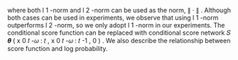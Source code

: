 where both l 1 -norm and l 2 -norm can be used as the norm, ∥ · ∥ . Although both cases can be used in experiments, we observe that using l 1 -norm outperforms l 2 -norm, so we only adopt l 1 -norm in our experiments. The conditional score function can be replaced with conditional score network 𝑆 𝜽 ( x 0 𝑡 -𝜔 : 𝑡 , x 0 𝑡 -𝜔 : 𝑡 -1 , 0 ) . We also describe the relationship between score function and log probability.
